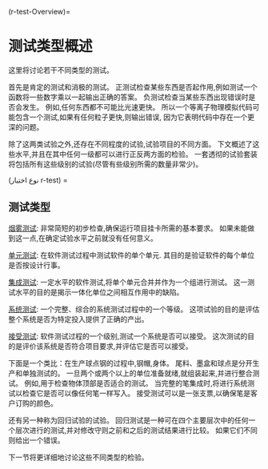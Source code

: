 (r-test-Overview)=
# 测试类型概述

这里将讨论若干不同类型的测试。

首先是肯定的测试和消极的测试。 正测试检查某些东西是否起作用,例如测试一个函数将一些数字乘以一起输出正确的答案。 负测试检查当某些东西出现错误时是否会发生。 例如,任何东西都不可能比光速更快。 所以一个等离子物理模拟代码可能包含一个测试,如果有任何粒子更快,则输出错误, 因为它表明代码中存在一个更深的问题。

除了这两类试验之外,还存在不同程度的试验,试验项目的不同方面。 下文概述了这些水平,并且在其中任何一级都可以进行正反两方面的检验。 一套透彻的试验套装将包括所有这些级别的试验(尽管有些级别所需的数量非常少)。

(نوع اختبار r-test) =
## 测试类型

[烟雾测试](#Smoke_testing): 非常简短的初步检查,确保运行项目挂卡所需的基本要求。 如果未能做到这一点,在确定试验水平之前就没有任何意义。

[单元测试](#Unit_tests): 在软件测试过程中测试软件的单个单元. 其目的是验证软件的每个单位是否按设计行事。

[集成测试](#Integration_testing): 一定水平的软件测试,将单个单元合并并作为一个组进行测试。 这一测试水平的目的是揭示一体化单位之间相互作用中的缺陷。

[系统测试](#System_tests): 一个完整、综合的系统测试过程中的一个等级。 这项试验的目的是评估整个系统是否为特定投入提供了正确的产出。

[接受测试](#Acceptance_testing): 软件测试过程的一个级别,测试一个系统是否可以接受。 这次测试的目的是评价该系统是否符合项目要求,并评估它是否可以接受。

下面是一个类比：在生产球点钢的过程中,钢帽,身体。 尾料、墨盒和球点是分开生产和单独测试的。 一旦两个或两个以上的单位准备就绪,就组装起来,并进行整合测试。 例如,用于检查物体顶部是否适合的测试。 当完整的笔集成时,将进行系统测试以检查它是否可以像任何笔一样写入。 接受测试可以是一张支票,以确保笔是客户订购的颜色。

还有另一种称为回归试验的试验。 回归测试是一种可在四个主要层次中的任何一个层次进行的测试,并对修改守则之前和之后的测试结果进行比较。 如果它们不同则给出一个错误。

下一节将更详细地讨论这些不同类型的检验。
